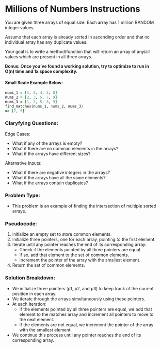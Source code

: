 # Millions of Numbers Instructions

You are given three arrays of equal size. Each array has 1 million RANDOM integer values.

Assume that each array is already sorted in ascending order and that no individual array has any duplicate values.

Your goal is to write a method/function that will return an array of any/all values which are present in all three arrays.

**Bonus: Once you’ve found a working solution, try to optimize to run in O(n) time and 1x space complexity.**

#### Small Scale Example Below:

```ruby
nums_1 = [1, 2, 4, 5, 8]
nums_2 = [2, 3, 5, 7, 9]
nums_3 = [1, 2, 5, 8, 9]
find_matches(nums_1, nums_2, nums_3)
=> [2, 5]
```

### Claryfying Questions:
Edge Cases:
 - What if any of the arrays is empty?
 - What if there are no common elements in the arrays?
 - What if the arrays have different sizes?

Alternative Inputs:
 - What if there are negative integers in the arrays?
 - What if the arrays have all the same elements?
 - What if the arrays contain duplicates?

 ### Problem Type:
 - This problem is an example of finding the intersection of multiple sorted arrays.

### Pseudocode:
1. Initialize an empty set to store common elements.
2. Initialize three pointers, one for each array, pointing to the first element.
3. Iterate until any pointer reaches the end of its corresponding array:
   - Check if the elements pointed by all three pointers are equal.
   - If so, add that element to the set of common elements.
   - Increment the pointer of the array with the smallest element.
4. Return the set of common elements.

### Solution Breakdown:
- We initialize three pointers (p1, p2, and p3) to keep track of the current position in each array.
- We iterate through the arrays simultaneously using these pointers.
- At each iteration:
  - If the elements pointed by all three pointers are equal, we add that element to the matches array and increment all pointers to move to the next element.
  - If the elements are not equal, we increment the pointer of the array with the smallest element.
- We continue this process until any pointer reaches the end of its corresponding array.





